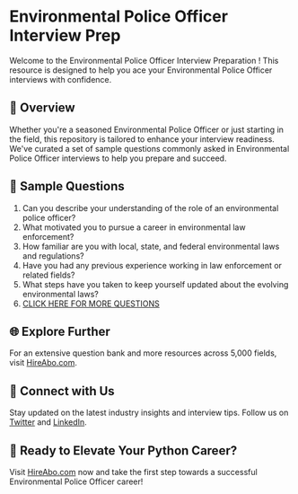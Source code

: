 # Environmental Police Officer Interview Prep

Welcome to the Environmental Police Officer Interview Preparation ! This resource is designed to help you ace your Environmental Police Officer interviews with confidence.

## 🚀 Overview

Whether you're a seasoned Environmental Police Officer or just starting in the field, this repository is tailored to enhance your interview readiness. We've curated a set of sample questions commonly asked in Environmental Police Officer interviews to help you prepare and succeed.

## 📝 Sample Questions

1. Can you describe your understanding of the role of an environmental police officer?
2. What motivated you to pursue a career in environmental law enforcement?
3. How familiar are you with local, state, and federal environmental laws and regulations?
4. Have you had any previous experience working in law enforcement or related fields?
5. What steps have you taken to keep yourself updated about the evolving environmental laws?
6. [CLICK HERE FOR MORE QUESTIONS](https://hireabo.com/job/9_3_50/Environmental%20Police%20Officer)

## 🌐 Explore Further

For an extensive question bank and more resources across 5,000 fields, visit [HireAbo.com](https://www.hireabo.com).

## 📱 Connect with Us

Stay updated on the latest industry insights and interview tips. Follow us on [Twitter](https://twitter.com/hireabo) and [LinkedIn](https://www.linkedin.com/in/hire-abo-3609972a8/).

## 🚀 Ready to Elevate Your Python Career?

Visit [HireAbo.com](https://www.hireabo.com) now and take the first step towards a successful Environmental Police Officer career!
